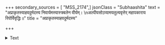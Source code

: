 +++
secondary_sources = [ "MSS_2174",]
jsonClass = "Subhaashita"
text = "अप्राकृतस्याहवदुर्मदस्य निवार्यमस्यास्त्रबलेन वीर्यम्।  \nअल्पीयसोऽप्यामयतुल्यवृत्तेर् महापकाराय रिपोर्विवृद्धिः॥"
title = "अप्राकृतस्याहवदुर्मदस्य"

+++

<details><summary>Text</summary>

अप्राकृतस्याहवदुर्मदस्य निवार्यमस्यास्त्रबलेन वीर्यम्।  
अल्पीयसोऽप्यामयतुल्यवृत्तेर् महापकाराय रिपोर्विवृद्धिः॥
</details>
